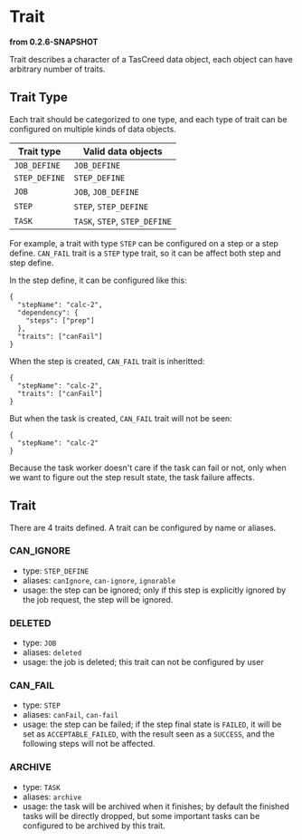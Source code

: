 # Trait

**from 0.2.6-SNAPSHOT**

Trait describes a character of a TasCreed data object, each object can have arbitrary number of traits.

## Trait Type
Each trait should be categorized to one type, and each type of trait can be configured on multiple kinds of data objects.

| Trait type | Valid data objects |
| ----- | ----- |
| `JOB_DEFINE` | `JOB_DEFINE` |
| `STEP_DEFINE` | `STEP_DEFINE` |
| `JOB` | `JOB`, `JOB_DEFINE` |
| `STEP` | `STEP`, `STEP_DEFINE` |
| `TASK` | `TASK`, `STEP`, `STEP_DEFINE` |

For example, a trait with type `STEP` can be configured on a step or a step define. `CAN_FAIL` trait is a `STEP` type trait, so it can be affect both step and step define.  

In the step define, it can be configured like this:
```
{
  "stepName": "calc-2",
  "dependency": {
    "steps": ["prep"]
  },
  "traits": ["canFail"]
}
```

When the step is created, `CAN_FAIL` trait is inheritted:
```
{
  "stepName": "calc-2",
  "traits": ["canFail"]
}
```

But when the task is created, `CAN_FAIL` trait will not be seen:
```
{
  "stepName": "calc-2"
}
```

Because the task worker doesn't care if the task can fail or not, only when we want to figure out the step result state, the task failure affects.

## Trait
There are 4 traits defined. A trait can be configured by name or aliases.

### CAN_IGNORE
- type: `STEP_DEFINE`
- aliases: `canIgnore`, `can-ignore`, `ignorable`
- usage: the step can be ignored; only if this step is explicitly ignored by the job request, the step will be ignored.

### DELETED
- type: `JOB`
- aliases: `deleted`
- usage: the job is deleted; this trait can not be configured by user

### CAN_FAIL
- type: `STEP`
- aliases: `canFail`, `can-fail`
- usage: the step can be failed; if the step final state is `FAILED`, it will be set as `ACCEPTABLE_FAILED`, with the result seen as a `SUCCESS`, and the following steps will not be affected.

### ARCHIVE
- type: `TASK`
- aliases: `archive`
- usage: the task will be archived when it finishes; by default the finished tasks will be directly dropped, but some important tasks can be configured to be archived by this trait.
